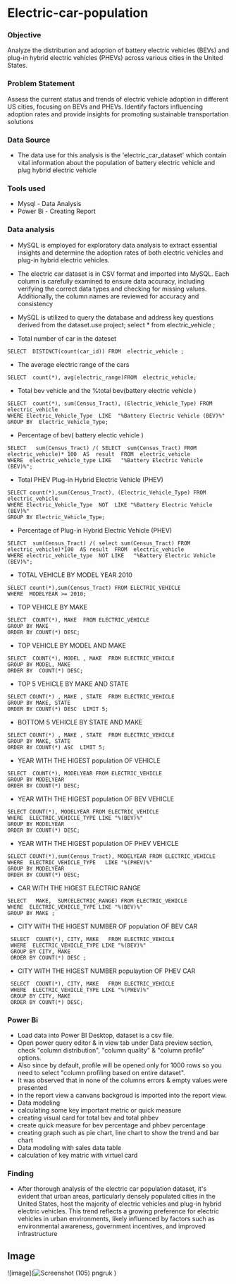 # Electric-car-population

### Objective
Analyze the distribution and adoption of battery electric vehicles (BEVs) and plug-in hybrid electric vehicles (PHEVs) across various cities in the United States.

### Problem Statement
Assess the current status and trends of electric vehicle adoption in different US cities, focusing on BEVs and PHEVs.
Identify factors influencing adoption rates and provide insights for promoting sustainable transportation solutions

### Data Source
- The data use for this analysis is the 'electric_car_dataset' which contain vital information  about the population of battery electric vehicle  and plug hybrid  electric vehicle


### Tools used 
- Mysql - Data Analysis
- Power Bi - Creating Report

### Data analysis
- MySQL is employed for exploratory data analysis to extract essential insights and determine the adoption rates of both electric vehicles and plug-in hybrid electric vehicles.
- The electric car dataset is in CSV format and imported into MySQL. Each column is carefully examined to ensure data accuracy, including verifying the correct data types and checking for 
 missing values. Additionally, the column names are reviewed for accuracy and consistency
- MySQL is utilized to query the database and address key questions derived from the dataset.use project;
select * from electric_vehicle ;

 - Total number of car in the dateset
```mysql
SELECT  DISTINCT(count(car_id)) FROM  electric_vehicle ;
```

- The average electric range of the cars
``` mysql
SELECT  count(*), avg(electric_range)FROM  electric_vehicle;
```

- Total bev vehicle and the %total bev(battery electric vehicle )
``` mysql
SELECT  count(*), sum(Census_Tract), (Electric_Vehicle_Type) FROM  electric_vehicle 
WHERE Electric_Vehicle_Type  LIKE  "%Battery Electric Vehicle (BEV)%"
GROUP BY  Electric_Vehicle_Type;
```
 
- Percentage of bev( battery electic vehicle )
``` mysql
SELECT   sum(Census_Tract) /( SELECT  sum(Census_Tract) FROM  electric_vehicle)* 100  AS  result  FROM  electric_vehicle 
WHERE  electric_vehicle_type LIKE   "%Battery Electric Vehicle (BEV)%";
```

- Total PHEV  Plug-in Hybrid Electric Vehicle (PHEV)
```mysql
SELECT count(*),sum(Census_Tract), (Electric_Vehicle_Type) FROM  electric_vehicle 
WHERE Electric_Vehicle_Type  NOT  LIKE "%Battery Electric Vehicle (BEV)%"
GROUP BY Electric_Vehicle_Type;
```

- Percentage of  Plug-in Hybrid Electric Vehicle (PHEV)
``` mysql
SELECT  sum(Census_Tract) /( select sum(Census_Tract) FROM   electric_vehicle)*100  AS result  FROM  electric_vehicle 
WHERE electric_vehicle_type  NOT LIKE   "%Battery Electric Vehicle (BEV)%";
```

- TOTAL  VEHICLE BY MODEL YEAR 2010
```mysql
SELECT count(*),sum(Census_Tract) FROM ELECTRIC_VEHICLE 
WHERE  MODELYEAR >= 2010;
```

- TOP VEHICLE BY MAKE
``` mysql
SELECT  COUNT(*), MAKE  FROM ELECTRIC_VEHICLE
GROUP BY MAKE 
ORDER BY COUNT(*) DESC;
```

- TOP VEHICLE BY MODEL AND MAKE
``` mysql
SELECT  COUNT(*), MODEL , MAKE  FROM ELECTRIC_VEHICLE 
GROUP BY MODEL, MAKE  
ORDER BY  COUNT(*) DESC;
```

- TOP 5 VEHICLE BY MAKE  AND STATE
```mysql
SELECT COUNT(*) , MAKE , STATE  FROM ELECTRIC_VEHICLE 
GROUP BY MAKE, STATE
ORDER BY COUNT(*) DESC  LIMIT 5;
```

- BOTTOM  5 VEHICLE BY STATE AND MAKE
```mysql
SELECT COUNT(*) , MAKE , STATE  FROM ELECTRIC_VEHICLE 
GROUP BY MAKE, STATE
ORDER BY COUNT(*) ASC  LIMIT 5;
```


- YEAR WITH THE HIGEST population  OF VEHICLE
``` mysql
SELECT  COUNT(*), MODELYEAR FROM ELECTRIC_VEHICLE 
GROUP BY MODELYEAR
ORDER BY COUNT(*) DESC;
```

- YEAR WITH THE HIGEST population OF BEV VEHICLE
```mysql
SELECT COUNT(*), MODELYEAR FROM ELECTRIC_VEHICLE
WHERE  ELECTRIC_VEHICLE_TYPE LIKE "%(BEV)%"
GROUP BY MODELYEAR
ORDER BY COUNT(*) DESC;
```

- YEAR WITH THE HIGEST population  OF PHEV  VEHICLE
```mysql
SELECT COUNT(*),sum(Census_Tract), MODELYEAR FROM ELECTRIC_VEHICLE
WHERE  ELECTRIC_VEHICLE_TYPE   LIKE "%(PHEV)%"
GROUP BY MODELYEAR
ORDER BY COUNT(*) DESC;
```

- CAR WITH THE HIGEST ELECTRIC RANGE
```mysql
SELECT   MAKE,  SUM(ELECTRIC_RANGE) FROM ELECTRIC_VEHICLE
WHERE  ELECTRIC_VEHICLE_TYPE LIKE "%(BEV)%"
GROUP BY MAKE ;
```

- CITY WITH THE HIGEST NUMBER OF population  OF BEV   CAR
```mysql
 SELECT  COUNT(*), CITY, MAKE   FROM ELECTRIC_VEHICLE
 WHERE  ELECTRIC_VEHICLE_TYPE LIKE "%(BEV)%"
 GROUP BY CITY, MAKE 
 ORDER BY COUNT(*) DESC ;
```
 
 - CITY WITH THE HIGEST NUMBER populaytion OF PHEV   CAR
``` mysql
 SELECT  COUNT(*), CITY, MAKE   FROM ELECTRIC_VEHICLE
 WHERE  ELECTRIC_VEHICLE_TYPE LIKE "%(PHEV)%"
 GROUP BY CITY, MAKE 
 ORDER BY COUNT(*) DESC;
```


### Power Bi
- Load data into Power BI Desktop, dataset is a csv file.
- Open power query editor & in view tab under Data preview section, check "column distribution", "column quality" & "column profile" options.
- Also since by default, profile will be opened only for 1000 rows so you need to select "column profiling based on entire dataset".
- It was observed that in none of the columns errors & empty values were presented
- in the report view a canvans backgroud is imported into the report view.
 - Data modeling 
- calculating some key important metric or quick measure 
- creating  visual card for  total bev and total phbev
- create quick measure for bev percentage  and phbev percentage
- creating  graph such as pie chart, line chart to show the trend  and bar chart 
- Data modeling with  sales data table
- calculation of key matric with virtuel card



### Finding 
- After thorough analysis of the electric car population dataset, it's evident that urban areas, particularly densely populated cities in the United States, host the majority of electric vehicles and plug-in hybrid electric vehicles. This trend reflects a growing preference for electric vehicles in urban environments, likely influenced by factors such as environmental awareness, government incentives, and improved infrastructure

## Image

![image](![Screenshot (105) pngruk](https://github.com/Indeedelight12345/Sales_analysis/assets/159934989/95285eeb-6ea5-493e-96d5-808c2eec3abe)
)

 











